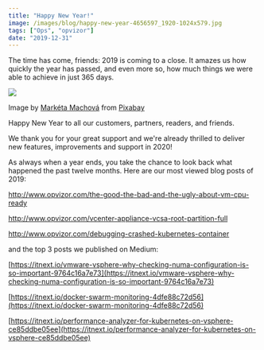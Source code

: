 ```yaml
---
title: "Happy New Year!"
image: /images/blog/happy-new-year-4656597_1920-1024x579.jpg
tags: ["Ops", "opvizor"]
date: "2019-12-31"
---
```


The time has come, friends: 2019 is coming to a close. It amazes us how quickly the year has passed, and even more so, how much things we were able to achieve in just 365 days.

![](/images/blog/happy-new-year-4656597_1920-1024x579.jpg)

Image by [Markéta Machová](https://pixabay.com/users/MAKY_OREL-436253/?utm_source=link-attribution&utm_medium=referral&utm_campaign=image&utm_content=4656597) from [Pixabay](https://pixabay.com/?utm_source=link-attribution&utm_medium=referral&utm_campaign=image&utm_content=4656597)

Happy New Year to all our customers, partners, readers, and friends.

We thank you for your great support and we're already thrilled to deliver new features, improvements and support in 2020!

As always when a year ends, you take the chance to look back what happened the past twelve months. Here are our most viewed blog posts of 2019:

http://www.opvizor.com/the-good-the-bad-and-the-ugly-about-vm-cpu-ready

http://www.opvizor.com/vcenter-appliance-vcsa-root-partition-full

http://www.opvizor.com/debugging-crashed-kubernetes-container

and the top 3 posts we published on Medium:

[https://itnext.io/vmware-vsphere-why-checking-numa-configuration-is-so-important-9764c16a7e73](https://itnext.io/vmware-vsphere-why-checking-numa-configuration-is-so-important-9764c16a7e73)

[https://itnext.io/docker-swarm-monitoring-4dfe88c72d56](https://itnext.io/docker-swarm-monitoring-4dfe88c72d56)

[https://itnext.io/performance-analyzer-for-kubernetes-on-vsphere-ce85ddbe05ee](https://itnext.io/performance-analyzer-for-kubernetes-on-vsphere-ce85ddbe05ee)
